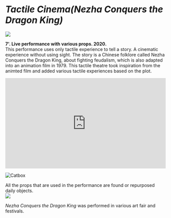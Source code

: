 # ***Tactile Cinema(Nezha Conquers the Dragon King)*** 
![](https://files.catbox.moe/vztcrw.png)

**7'. Live performance with various props. 2020.**  
This performance uses only tactile experience to tell a story. A cinematic experience without using sight. The story is a Chinese folklore called Nezha Conquers the Dragon King, about fighting feudalism, which is also adapted into an animation film in 1979. This tactile theatre took inspiration from the animted film and added various tactile experiences based on the plot.

<div style="padding:56.25% 0 0 0;position:relative;"><iframe src="https://player.vimeo.com/video/486329391?h=dc0cfd12d0" style="position:absolute;top:0;left:0;width:100%;height:100%;" frameborder="0" allow="autoplay; fullscreen; picture-in-picture" allowfullscreen></iframe></div>

![Catbox](https://files.catbox.moe/kzuben.png)

All the props that are used in the performance are found or repurposed daily objects.   
![](https://files.catbox.moe/40ntoo.gif)


_Nezha Conquers the Dragon King_ was performed in various art fair and festivals.